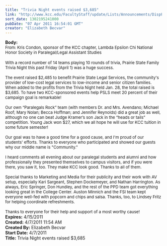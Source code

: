 ```yaml
---
title: "Trivia Night events raised $3,685"
link: "http://www.kcc.edu/FacultyStaff/update/Lists/Announcements/DispForm.aspx?ID=212"
sort_date: 1302195241000
pubDate: "07 Apr 2011 16:54:01 GMT"
creator: "Elizabeth Becvar"
---
```


<div><b>Body:</b> <div class=ExternalClass313DE201BAC24DBD9B59D62EB1208A1E><div><font size=2>From: Kris Condon, sponsor of the KCC chapter, Lambda Epsilon Chi National Honor Society in Paralegal/Legal Assistant Studies </font></div>
<div><br><font size=2>With a record number of 14 teams playing 10 rounds of trivia, Prairie State Family Trivia Night this past Friday (April 1) was a huge success. </font></div><font size=2>
<div><br>The event raised $2,485 to benefit Prairie State Legal Services, the community's provider of low-cost legal services to low-income and senior citizen families. When added to the profits from the Trivia Night held Jan. 28, the total raised is $3,685. To have two KCC-sponsored events help PSLS meet 20 percent of their campaign goal is remarkable! </div>
<div><br>Our own “Paralegals Rock” team (with members Dr. and Mrs. Avendano; Michael Roof; Mary Nolan; Becca Hoffman; and Jennifer Reynolds) did a great job as well, although no one can beat Judge Kramer’s son Jack in the “heads or tails” competition. Young Jack won $27, which we all hope he will use for KCC tuition in some future semester!</div>
<div><br>Our goal was to have a good time for a good cause, and I'm proud of our students' efforts. Thanks to everyone who participated and showed our guests why our middle name is &quot;Community.&quot; </div>
<div><br>I heard comments all evening about our paralegal students and alumni and how professionally they presented themselves to campus visitors, and if you were there, you saw it, too. They make KCC look good. Thanks to all of them. </div>
<div><br>Special thanks to Marketing and Media for their publicity and their work with AV setup, especially Kari Sargeant, Stephen Dockemeyer, and Nathan Harrington. As always, Eric Springer, Don Hundley, and the rest of the PPD team got everything looking great in the College Center. Auston Minnich and the FSI team kept everyone well-fed with popcorn and chips and salsa. Thanks, too, to Lindsey Fritz for helping coordinate refreshments.</div>
<div><br>Thanks to everyone for their help and support of a most worthy cause!<br></div></font></div></div>
<div><b>Expires:</b> 4/15/2011</div>
<div><b>Created:</b> 4/7/2011 11:54 AM</div>
<div><b>Created By:</b> Elizabeth Becvar</div>
<div><b>Start Date:</b> 4/7/2011</div>
<div><b>Title:</b> Trivia Night events raised $3,685</div>

